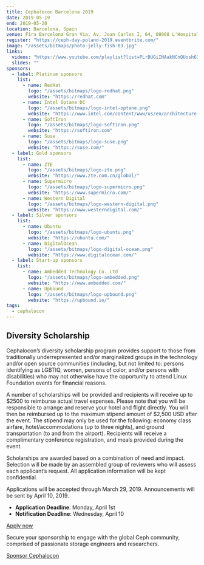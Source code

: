 ```yaml
---
title: Cephalocon Barcelona 2019
date: 2019-05-19
end: 2019-05-20
location: Barcelona, Spain
venue: Fira Barcelona Gran Via, Av. Joan Carles I, 64, 08908 L'Hospitalet de Llobregat, Barcelona, Spain
register: "https://ceph-day-poland-2019.eventbrite.com/"
image: "/assets/bitmaps/photo-jelly-fish-03.jpg"
links:
  videos: "https://www.youtube.com/playlist?list=PLrBUGiINAakNCnQUosh63LpHbf84vegNu"
  slides: ""
sponsors:
  - label: Platinum sponsors
    list:
      - name: RedHat
        logo: "/assets/bitmaps/logo-redhat.png"
        website: "https://redhat.com"
      - name: Intel Optane DC
        logo: "/assets/bitmaps/logo-intel-optane.png"
        website: "https://www.intel.com/content/www/us/en/architecture-and-technology/intel-optane-technology.html"
      - name: SoftIron
        logo: "/assets/bitmaps/logo-softiron.png"
        website: "https://softiron.com"
      - name: Suse
        logo: "/assets/bitmaps/logo-suse.png"
        website: "https://suse.com/"
  - label: Gold sponsors
    list:
      - name: ZTE
        logo: "/assets/bitmaps/logo-zte.png"
        website: "https://www.zte.com.cn/global/"
      - name: Supermicro
        logo: "/assets/bitmaps/logo-supermicro.png"
        website: "https://www.supermicro.com/"
      - name: Western Digital
        logo: "/assets/bitmaps/logo-western-digital.png"
        website: "https://www.westerndigital.com/"
  - label: Silver sponsors
    list:
      - name: Ubuntu
        logo: "/assets/bitmaps/logo-ubuntu.png"
        website: "https://ubuntu.com/"
      - name: DigitalOcean
        logo: "/assets/bitmaps/logo-digital-ocean.png"
        website: "https://www.digitalocean.com/"
  - label: Start-up sponsors
    list:
      - name: Ambedded Technology Co. Ltd
        logo: "/assets/bitmaps/logo-ambedded.png"
        website: "https://www.ambedded.com/"
      - name: Upbound
        logo: "/assets/bitmaps/logo-upbound.png"
        website: "https://upbound.io/"
tags:
  - cephalocon
---
```


## Diversity Scholarship

Cephalocon’s diversity scholarship program provides support to those from traditionally underrepresented and/or marginalized groups in the technology and/or open source communities (including, but not limited to: persons identifying as LGBTIQ, women, persons of color, and/or persons with disabilities) who may not otherwise have the opportunity to attend Linux Foundation events for financial reasons.

A number of scholarships will be provided and recipients will receive up to $2500 to reimburse actual travel expenses. Please note that you will be responsible to arrange and reserve your hotel and flight directly. You will then be reimbursed up to the maximum stipend amount of $2,500 USD after the event. The stipend may only be used for the following: economy class airfare, hotel/accommodations (up to three nights), and ground transportation (to and from the airport). Recipients will receive a complimentary conference registration, and meals provided during the event.

Scholarships are awarded based on a combination of need and impact. Selection will be made by an assembled group of reviewers who will assess each applicant’s request. All application information will be kept confidential.

Applications will be accepted through March 29, 2019. Announcements will be sent by April 10, 2019.

- **Application Deadline**: Monday, April 1st
- **Notification Deadline**: Wednesday, April 10

[Apply now](https://docs.google.com/forms/d/e/1FAIpQLSesb9_LliSJK5ah1d4Ln0_FAKQ0vMp8ksL1Bj038KuHa4knbQ/viewform)

Secure your sponsorship to engage with the global Ceph community, comprised of passionate storage engineers and researchers.

<a class="button" href="https://events.linuxfoundation.org/wp-content/uploads/2019/05/sponsor-Cephalocon19-050319.pdf" rel="noreferrer noopener" target="_blank">Sponsor Cephalocon</a>
